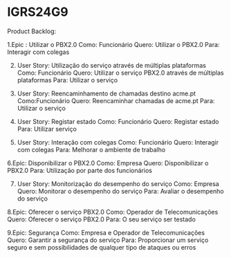 # IGRS24G9






Product Backlog:

1.Epic : Utilizar o PBX2.0
     Como: Funcionário
     Quero: Utilizar o PBX2.0
     Para: Interagir com colegas

2. User Story: Utilização do serviço através de múltiplas plataformas
    Como: Funcionário
    Quero: Utilizar o serviço PBX2.0 através de múltiplas plataformas
    Para: Utilizar o serviço 

3. User Story: Reencaminhamento de chamadas destino acme.pt
   Como:Funcionário
   Quero: Reencaminhar chamadas de acme.pt
   Para: Utilizar o serviço

4. User Story: Registar estado
   Como: Funcionário
   Quero: Registar estado
   Para: Utilizar serviço

5. User Story: Interação com colegas
   Como: Funcionário
   Quero: Interagir com colegas
   Para: Melhorar o ambiente de trabalho

6.Epic: Disponibilizar o PBX2.0
   Como: Empresa
   Quero: Disponibilizar o PBX2.0
   Para: Utilização por parte dos funcionários

 7. User Story: Monitorização do desempenho do serviço 
  Como: Empresa
  Quero: Monitorar o desempenho do serviço 
  Para: Avaliar o desempenho do serviço 

8.Epic: Oferecer o serviço PBX2.0
   Como: Operador de Telecomunicações
   Quero: Oferecer o serviço PBX2.0
   Para: O seu serviço ser testado

9.Epic: Segurança
  Como: Empresa e Operador de Telecomunicações
  Quero: Garantir a segurança do serviço 
  Para: Proporcionar um serviço seguro e sem possibilidades de qualquer tipo de ataques ou erros

